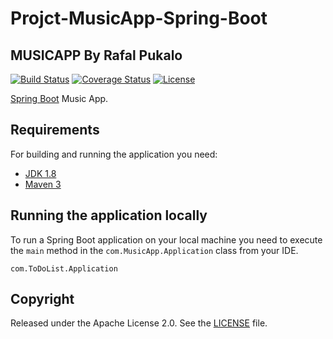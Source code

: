 # Projct-MusicApp-Spring-Boot
## MUSICAPP By Rafal Pukalo 
[![Build Status](https://travis-ci.org/codecentric/springboot-sample-app.svg?branch=master)](https://travis-ci.org/codecentric/springboot-sample-app)
[![Coverage Status](https://coveralls.io/repos/github/codecentric/springboot-sample-app/badge.svg?branch=master)](https://coveralls.io/github/codecentric/springboot-sample-app?branch=master)
[![License](http://img.shields.io/:license-apache-blue.svg)](http://www.apache.org/licenses/LICENSE-2.0.html)  
 
 [Spring Boot](http://projects.spring.io/spring-boot/) Music App.     
    
## Requirements 
     
For building and running the application you need:    
  
- [JDK 1.8](http://www.oracle.com/technetwork/java/javase/downloads/jdk8-downloads-2133151.html) 
- [Maven 3](https://maven.apache.org)

## Running the application locally

To run a Spring Boot application on your local machine you need to execute the `main` method in the `com.MusicApp.Application` class from your IDE.
```shell
com.ToDoList.Application
```

## Copyright

Released under the Apache License 2.0. See the [LICENSE](https://github.com/codecentric/springboot-sample-app/blob/master/LICENSE) file.
